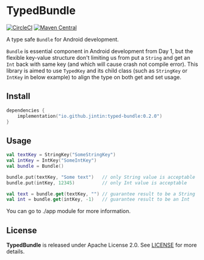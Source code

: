 # TypedBundle

[![CircleCI](https://dl.circleci.com/status-badge/img/gh/Jintin/TypedBundle/tree/master.svg?style=shield)](https://dl.circleci.com/status-badge/redirect/gh/Jintin/TypedBundle/tree/master) [![Maven Central](https://img.shields.io/maven-central/v/io.github.jintin/typed-bundle)](https://mvnrepository.com/artifact/io.github.jintin/typed-bundle)

A type safe `Bundle` for Android development.

`Bundle` is essential component in Android development from Day 1, but the flexible key-value structure don't limiting us from put a `String` and get an `Int` back with same key (and which will cause crash not compile error). This library is aimed to use `TypedKey` and its child class (such as `StringKey` or `IntKey` in below example) to align the type on both get and set usage.

## Install

```kotlin
dependencies {
    implementation("io.github.jintin:typed-bundle:0.2.0")
}
```

## Usage

```kotlin
val textKey = StringKey("SomeStringKey")
val intKey = IntKey("SomeIntKey")
val bundle = Bundle()

bundle.put(textKey, "Some text")   // only String value is acceptable
bundle.put(intKey, 12345)          // only Int value is acceptable

val text = bundle.get(textKey, "") // guarantee result to be a String  
val int = bundle.get(intKey, -1)   // guarantee result to be an Int
```

You can go to ./app module for more information.

## License

**TypedBundle** is released under Apache License 2.0.
See [LICENSE](https://github.com/Jintin/TypedBundle/blob/master/LICENSE) for more details.

